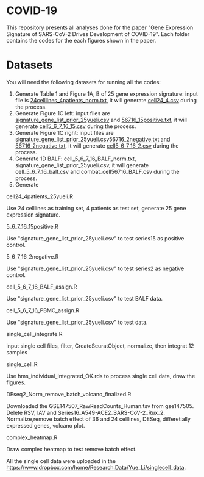 # COVID-19

This repository presents all analyses done for the paper "Gene Expression Signature of SARS-CoV-2 Drives Development of COVID-19". Each folder contains the codes for the each figures shown in the paper.


# Datasets

You will need the following datasets for running all the codes:

1. Generate Table 1 and Figure 1A, B of 25 gene expression signature: input file is [24celllines_4patients_norm.txt](https://github.com/yueli711/COVID-19/blob/master/Table1_Figure1AB_cell24_4/24celllines_4patients_norm.txt), it will generate [cell24_4.csv](https://github.com/yueli711/COVID-19/blob/master/Table1_Figure1AB_cell24_4/cell24_4.csv) during the process.  
2. Generate Figure 1C left: input files are [signature_gene_list_prior_25yueli.csv](https://github.com/yueli711/COVID-19/blob/master/Figure1C_left_5_6_7_16_15positive/signature_gene_list_prior_25yueli.csv) and [56716_15positive.txt](https://github.com/yueli711/COVID-19/blob/master/Figure1C_left_5_6_7_16_15positive/56716_15positive.txt), it will generate [cell5_6_7_16_15.csv](https://github.com/yueli711/COVID-19/blob/master/Figure1C_left_5_6_7_16_15positive/cell5_6_7_16_15.csv) during the process.
3. Generate Figure 1C right: input files are [signature_gene_list_prior_25yueli.csv](https://github.com/yueli711/COVID-19/blob/master/Figure1C_right_5_6_7_16_2negative/signature_gene_list_prior_25yueli.csv)[56716_2negative.txt](https://github.com/yueli711/COVID-19/blob/master/Figure1C_right_5_6_7_16_2negative/56716_2negative.txt) and [56716_2negative.txt](https://github.com/yueli711/COVID-19/blob/master/Figure1C_right_5_6_7_16_2negative/56716_2negative.txt), it will generate [cell5_6_7_16_2.csv](https://github.com/yueli711/COVID-19/blob/master/Figure1C_right_5_6_7_16_2negative/cell5_6_7_16_2.csv) during the process.
4. Generate 1D BALF: cell_5_6_7_16_BALF_norm.txt, signature_gene_list_prior_25yueli.csv, it will generate cell_5_6_7_16_balf.csv and combat_cell56716_BALF.csv during the process.
5. Generate 

cell24_4patients_25yueli.R

Use 24 celllines as training set, 4 patients as test set, generate 25 gene expression signature.

5_6_7_16_15positive.R

Use "signature_gene_list_prior_25yueli.csv" to test series15 as positive control.

5_6_7_16_2negative.R

Use "signature_gene_list_prior_25yueli.csv" to test series2 as negative control.

cell_5_6_7_16_BALF_assign.R

Use "signature_gene_list_prior_25yueli.csv" to test BALF data.

cell_5_6_7_16_PBMC_assign.R

Use "signature_gene_list_prior_25yueli.csv" to test  data.

single_cell_integrate.R

input single cell files, filter, CreateSeuratObject, normalize, then integrat 12 samples 

single_cell.R

Use hms_individual_integrated_OK.rds to process single cell data, draw the figures. 

DEseq2_Norm_remove_batch_volcano_finalized.R 

Downloaded the GSE147507_RawReadCounts_Human.tsv from gse147505. 
Delete RSV, IAV and Series16_A549-ACE2_SARS-CoV-2_Rux_2. Normalize,remove batch effect of 36 and 24 celllines, DESeq, differetially expressed genes, volcano plot.

complex_heatmap.R

Draw complex heatmap to test remove batch effect.

All the single cell data were uploaded in the https://www.dropbox.com/home/Research.Data/Yue_Li/singlecell_data.
